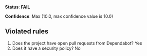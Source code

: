 **Status**: **FAIL**

**Confidence**: Max (10.0, max confidence value is 10.0)

## Violated rules

1.  Does the project have open pull requests from Dependabot? Yes
1.  Does it have a security policy? No
